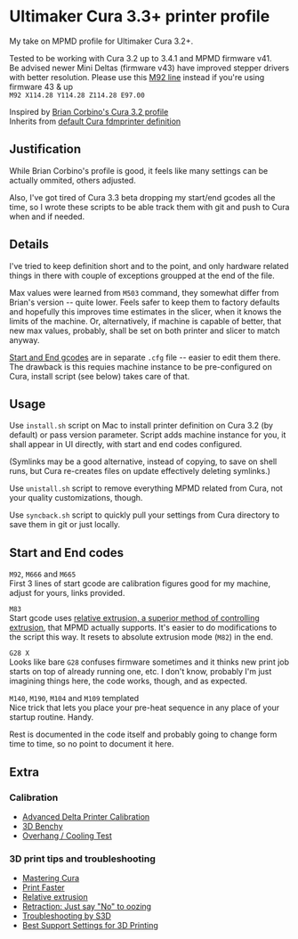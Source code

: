 # Ultimaker Cura 3.3+ printer profile

My take on MPMD profile for Ultimaker Cura 3.2+.

Tested to be working with Cura 3.2 up to 3.4.1 and MPMD firmware v41.  
Be advised newer Mini Deltas (firmware v43) have improved stepper drivers with better resolution.
Please use this [M92 line](https://github.com/ysoldak/MPMD-CuraSettings/blob/master/definition_changes/Monoprice%2BMini%2BDelta_settings.inst.cfg#L20) instead if you're using firmware 43 & up  
`M92 X114.28 Y114.28 Z114.28 E97.00`

Inspired by [Brian Corbino's Cura 3.2 profile](https://www.mpminidelta.com/slicers/cura)  
Inherits from [default Cura fdmprinter definition](https://github.com/Ultimaker/Cura/blob/master/resources/definitions/fdmprinter.def.json)

## Justification

While Brian Corbino's profile is good, it feels like many settings can be actually ommited, others adjusted.

Also, I've got tired of Cura 3.3 beta dropping my start/end gcodes all the time, so I wrote these scripts to be able track them with git and push to Cura when and if needed.

## Details

I've tried to keep definition short and to the point, and only hardware related things in there with couple of exceptions groupped at the end of the file.

Max values were learned from `M503` command, they somewhat differ from Brian's version -- quite lower. Feels safer to keep them to factory defaults and hopefully this improves time estimates in the slicer, when it knows the limits of the machine. Or, alternatively, if machine is capable of better, that new max values, probably, shall be set on both printer and slicer to match anyway.

[Start and End gcodes](definition_changes/Monoprice+Mini+Delta_settings.inst.cfg) are in separate `.cfg` file -- easier to edit them there. The drawback is this requies machine instance to be pre-configured on Cura, install script (see below) takes care of that.

## Usage

Use `install.sh` script on Mac to install printer definition on Cura 3.2 (by default) or pass version parameter.
Script adds machine instance for you, it shall appear in UI directly, with start and end codes configured.

(Symlinks may be a good alternative, instead of copying, to save on shell runs, but Cura re-creates files on update effectively deleting symlinks.)

Use `unistall.sh` script to remove everything MPMD related from Cura, not your quality customizations, though.

Use `syncback.sh` script to quickly pull your settings from Cura directory to save them in git or just locally.

## Start and End codes

`M92`, `M666` and `M665`  
First 3 lines of start gcode are calibration figures good for my machine, adjust for yours, links provided.

`M83`  
Start gcode uses [relative extrusion, a superior method of controlling extrusion](http://www.sublimelayers.com/2017/10/to-extruder-relative-or-not-to-extrude.html), that MPMD actually supports.
It's easier to do modifications to the script this way. It resets to absolute extrusion mode (`M82`) in the end.

`G28 X`  
Looks like bare `G28` confuses firmware sometimes and it thinks new print job starts on top of already running one, etc. I don't know, probably I'm just imagining things here, the code works, though, and as expected.

`M140`, `M190`, `M104` and `M109` templated  
Nice trick that lets you place your pre-heat sequence in any place of your startup routine. Handy.

Rest is documented in the code itself and probably going to change form time to time, so no point to document it here.

## Extra

### Calibration

- [Advanced Delta Printer Calibration](https://www.thingiverse.com/thing:745523)
- [3D Benchy](https://www.thingiverse.com/thing:763622)
- [Overhang / Cooling Test](https://www.thingiverse.com/thing:2699454/)

### 3D print tips and troubleshooting

- [Mastering Cura](https://ultimaker.com/en/resources/21932-mastering-cura)
- [Print Faster](https://ultimaker.com/en/resources/21918-print-faster)
- [Relative extrusion](http://www.sublimelayers.com/2017/10/to-extruder-relative-or-not-to-extrude.html)
- [Retraction: Just say "No" to oozing](https://www.matterhackers.com/articles/retraction-just-say-no-to-oozing)
- [Troubleshooting by S3D](https://www.simplify3d.com/support/print-quality-troubleshooting/)
- [Best Support Settings for 3D Printing](https://www.instructables.com/id/Best-Support-Settings-for-3D-Printing/)
